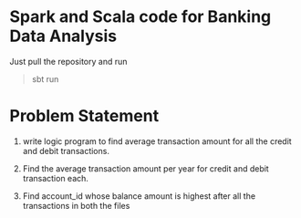 # Spark and Scala code for Banking Data Analysis

Just pull the repository and run


> sbt run 



# Problem Statement 

1. write logic program to find average transaction amount for all the credit and debit transactions. 

2. Find the average transaction amount per year for credit and debit transaction each.

3. Find account_id whose balance amount is highest after all the transactions in both the files
